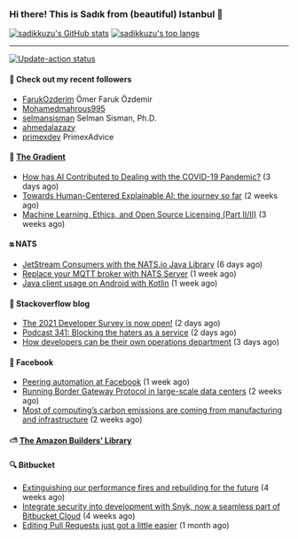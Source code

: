 ### Hi there! This is Sadık from (beautiful) Istanbul 👋

[![sadikkuzu's GitHub stats](https://github-readme-stats.vercel.app/api?username=sadikkuzu&show_icons=true&theme=dark&hide=stars&hide_title=true)](https://github.com/sadikkuzu)
[![sadikkuzu's top langs](https://github-readme-stats.vercel.app/api/top-langs/?username=sadikkuzu&langs_count=6&layout=compact&theme=dark&hide_title=true)](https://github.com/sadikkuzu)

---

[![Update-action status](https://github.com/sadikkuzu/sadikkuzu/actions/workflows/sadikkuzu.yml/badge.svg)](https://github.com/sadikkuzu/sadikkuzu/actions/workflows/sadikkuzu.yml)

#### 🔭 Check out my recent followers

- [FarukOzderim](https://github.com/FarukOzderim) Ömer Faruk Özdemir
- [Mohamedmahrous995](https://github.com/Mohamedmahrous995) 
- [selmansisman](https://github.com/selmansisman) Selman Sisman, Ph.D.
- [ahmedalazazy](https://github.com/ahmedalazazy) 
- [primexdev](https://github.com/primexdev) PrimexAdvice


#### 🔻 [The Gradient](https://thegradient.pub)

- [How has AI Contributed to Dealing with the COVID-19 Pandemic?](https://thegradient.pub/how-has-ai-contributed-to-dealing-with-the-covid-19-pandemic/) (3 days ago)
- [Towards Human-Centered Explainable AI: the journey so far](https://thegradient.pub/human-centered-explainable-ai/) (2 weeks ago)
- [Machine Learning, Ethics, and Open Source Licensing (Part II/II)](https://thegradient.pub/machine-learning-ethics-and-open-source-licensing-2/) (3 weeks ago)


#### 🔛 NATS

- [JetStream Consumers with the NATS.io Java Library](https://nats.io/blog/jetstream-java-client-03-consume/) (6 days ago)
- [Replace your MQTT broker with NATS Server](https://nats.io/blog/replace-your-mqtt-broker-with-nats/) (1 week ago)
- [Java client usage on Android with Kotlin](https://nats.io/blog/kotlin-example/) (1 week ago)


#### 📰 Stackoverflow blog

- [The 2021 Developer Survey is now open!](https://stackoverflow.blog/2021/05/25/the-2021-developer-survey-is-now-open/) (2 days ago)
- [Podcast 341: Blocking the haters as a service](https://stackoverflow.blog/2021/05/25/podcast-341-blocking-the-haters-as-a-service/) (2 days ago)
- [How developers can be their own operations department](https://stackoverflow.blog/2021/05/24/how-developers-can-be-their-own-operations-department/) (3 days ago)


#### 📢 Facebook

- [Peering automation at Facebook](https://engineering.fb.com/2021/05/20/networking-traffic/peering-automation/) (1 week ago)
- [Running Border Gateway Protocol in large-scale data centers](https://engineering.fb.com/2021/05/13/data-center-engineering/bgp/) (2 weeks ago)
- [Most of computing’s carbon emissions are coming from manufacturing and infrastructure](https://tech.fb.com/sustainable-computing/) (2 weeks ago)


#### ⛅ [The Amazon Builders' Library](https://aws.amazon.com/builders-library/)


#### 🔍 Bitbucket

- [Extinguishing our performance fires and rebuilding for the future](https://bitbucket.org/blog/extinguishing-our-performance-fires-and-rebuilding-for-the-future) (4 weeks ago)
- [Integrate security into development with Snyk, now a seamless part of Bitbucket Cloud](https://bitbucket.org/blog/security-code-scanning) (4 weeks ago)
- [Editing Pull Requests just got a little easier](https://bitbucket.org/blog/editing-pull-requests-just-got-a-little-easier) (1 month ago)


